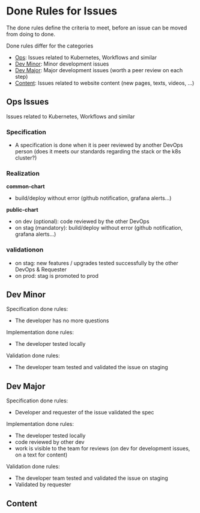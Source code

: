 # Done Rules for Issues 

The done rules define the criteria to meet, before an issue can be moved from doing to done.

Done rules differ for the categories

- [Ops](#ops-issues): Issues related to Kubernetes, Workflows and similar
- [Dev Minor](#dev-minor): Minor development issues
- [Dev Major](#dev-major): Major development issues (worth a peer review on each step)
- [Content](#content): Issues related to website content (new pages, texts, videos, ...)

## Ops Issues

Issues related to Kubernetes, Workflows and similar

### Specification
- A specification is done when it is peer reviewed by another DevOps person (does it meets our standards regarding the stack or the k8s cluster?)

### Realization
**common-chart**
- build/deploy without error (github notification, grafana alerts...)


**public-chart**
- on dev (optional): code reviewed by the other DevOps
- on stag (mandatory): build/deploy without error (github notification, grafana alerts...)

### validationon
- on stag: new features / upgrades tested successfully by the other DevOps & Requester
- on prod: stag is promoted to prod

## Dev Minor

Specification done rules: 

- The developer has no more questions

Implementation done rules: 

- The developer tested locally

Validation done rules: 

- The developer team tested and validated the issue on staging

## Dev Major

Specification done rules: 

- Developer and requester of the issue validated the spec

Implementation done rules: 

- The developer tested locally
- code reviewed by other dev
- work is visible to the team for reviews (on dev for development issues, on a text for content)

Validation done rules: 

- The developer team tested and validated the issue on staging
- Validated by requester

## Content
